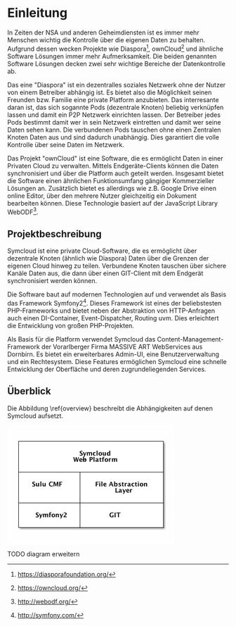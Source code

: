 # Einleitung

In Zeiten der NSA und anderen Geheimdiensten ist es immer mehr Menschen wichtig die Kontrolle über die eigenen Daten
zu behalten. Aufgrund dessen wecken Projekte wie Diaspora[^1], ownCloud[^2] und ähnliche Software Lösungen immer mehr
Aufmerksamkeit. Die beiden genannten Software Lösungen decken zwei sehr wichtige Bereiche der Datenkontrolle ab.

Das eine "Diaspora" ist ein dezentralles soziales Netzwerk ohne der Nutzer von einem Betreiber abhängig ist. Es bietet
also die Möglichkeit seinen Freunden bzw. Familie eine private Platform anzubieten. Das interresante daran ist, das
sich sogannte Pods (dezentrale Knoten) beliebig verknüpfen lassen und damit ein P2P Netzwerk einrichten lassen. Der
Betreiber jedes Pods bestimmt damit wer in sein Netzwerk eintretten und damit wer seine Daten sehen kann. Die
verbundenen Pods tauschen ohne einen Zentralen Knoten Daten aus und sind dadurch unabhängig. Dies garantiert die volle
Kontrolle über seine Daten im Netzwerk.

Das Projekt "ownCloud" ist eine Software, die es ermöglicht Daten in einer Privaten Cloud zu verwalten. Mittels
Endgeräte-Clients können die Daten synchronisiert und über die Platform auch geteilt werden. Insgesamt bietet die
Software einen ähnlichen Funktionsumfang gängiger Kommerzieller Lösungen an. Zusätzlich bietet es allerdings
wie z.B. Google Drive einen online Editor, über den mehrere Nutzer gleichzeitig ein Dokument bearbeiten können.
Diese Technologie basiert auf der JavaScript Library WebODF[^3].

## Projektbeschreibung

Symcloud ist eine private Cloud-Software, die es ermöglicht über dezentrale Knoten (ähnlich wie Diaspora) Daten
über die Grenzen der eigenen Cloud hinweg zu teilen. Verbundene Knoten tauschen über sichere Kanäle Daten aus, die
dann über einen GIT-Client mit dem Endgerät synchronisiert werden können.

Die Software baut auf modernen Technologien auf und verwendet als Basis das Framework Symfony2[^4]. Dieses Framework
ist eines der beliebstesten PHP-Frameworks und bietet neben der Abstraktion von HTTP-Anfragen auch einen DI-Container,
Event-Dispatcher, Routing uvm. Dies erleichtert die Entwicklung von großen PHP-Projekten.

Als Basis für die Platform verwendet Symcloud das Content-Management-Framework der Vorarlberger Firma MASSIVE ART
WebServices aus Dornbirn. Es bietet ein erweiterbares Admin-UI, eine Benutzerverwaltung und ein Rechtesystem. Diese
Features ermöglichen Symcloud eine schnelle Entwicklung der Oberfläche und deren zugrundeliegenden Services.

## Überblick

Die Abbildung \ref{overview} beschreibt die Abhängigkeiten auf denen Symcloud aufsetzt.

![Überblick über die Komponenten\label{overview}](diagrams/overview.png)

TODO diagram erweitern

[^1]: <https://diasporafoundation.org/>
[^2]: <https://owncloud.org/>
[^3]: <http://webodf.org/>
[^4]: <http://symfony.com/>
